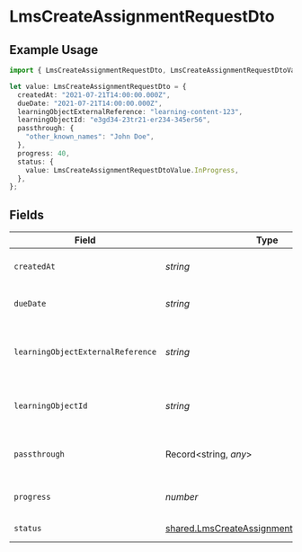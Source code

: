 # LmsCreateAssignmentRequestDto

## Example Usage

```typescript
import { LmsCreateAssignmentRequestDto, LmsCreateAssignmentRequestDtoValue } from "@stackone/stackone-client-ts/sdk/models/shared";

let value: LmsCreateAssignmentRequestDto = {
  createdAt: "2021-07-21T14:00:00.000Z",
  dueDate: "2021-07-21T14:00:00.000Z",
  learningObjectExternalReference: "learning-content-123",
  learningObjectId: "e3gd34-23tr21-er234-345er56",
  passthrough: {
    "other_known_names": "John Doe",
  },
  progress: 40,
  status: {
    value: LmsCreateAssignmentRequestDtoValue.InProgress,
  },
};
```

## Fields

| Field                                                                                                           | Type                                                                                                            | Required                                                                                                        | Description                                                                                                     | Example                                                                                                         |
| --------------------------------------------------------------------------------------------------------------- | --------------------------------------------------------------------------------------------------------------- | --------------------------------------------------------------------------------------------------------------- | --------------------------------------------------------------------------------------------------------------- | --------------------------------------------------------------------------------------------------------------- |
| `createdAt`                                                                                                     | *string*                                                                                                        | :heavy_minus_sign:                                                                                              | The date the assignment was created                                                                             | 2021-07-21T14:00:00.000Z                                                                                        |
| `dueDate`                                                                                                       | *string*                                                                                                        | :heavy_minus_sign:                                                                                              | The date the assignment is due to be completed                                                                  | 2021-07-21T14:00:00.000Z                                                                                        |
| `learningObjectExternalReference`                                                                               | *string*                                                                                                        | :heavy_minus_sign:                                                                                              | The external reference of the learning object associated with this assignment                                   | learning-content-123                                                                                            |
| `learningObjectId`                                                                                              | *string*                                                                                                        | :heavy_minus_sign:                                                                                              | The learning_object_id associated with this assignment                                                          | e3gd34-23tr21-er234-345er56                                                                                     |
| `passthrough`                                                                                                   | Record<string, *any*>                                                                                           | :heavy_minus_sign:                                                                                              | Value to pass through to the provider                                                                           | {<br/>"other_known_names": "John Doe"<br/>}                                                                     |
| `progress`                                                                                                      | *number*                                                                                                        | :heavy_minus_sign:                                                                                              | The progress associated with this assigment                                                                     | 40                                                                                                              |
| `status`                                                                                                        | [shared.LmsCreateAssignmentRequestDtoStatus](../../../sdk/models/shared/lmscreateassignmentrequestdtostatus.md) | :heavy_minus_sign:                                                                                              | The status of the assignment                                                                                    |                                                                                                                 |